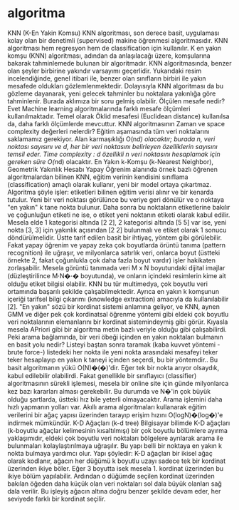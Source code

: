 # algoritma
KNN (K-En Yakin Komsu)
KNN algoritması, son derece basit, uygulaması kolay olan bir denetimli (supervised) makine öğrenmesi algoritmasıdır. KNN algoritması hem regresyon hem de classification için kullanılır.
K en yakın komşu (KNN) algoritması, adından da anlaşılacağı üzere, komşularına bakarak tahminlemede bulunan bir algoritmadır. KNN algoritmasında, benzer olan şeyler birbirine yakındır varsayımı geçerlidir.
Yukarıdaki resim incelendiğinde, genel itibari ile, benzer olan sınıfların birbiri ile yakın mesafede oldukları gözlemlenmektedir. Dolayısıyla KNN algoritması da bu gözleme dayanarak, yeni gelecek tahminler bu noktalara yakınlığa göre tahminlenir.
Burada aklımıza bir soru gelmiş olabilir. Ölçülen mesafe nedir? Evet Machine learning algoritmalarında farklı mesafe ölçümleri kullanılmaktadır. Temel olarak Öklid mesafesi (Euclidean distance) kullanılsa da, daha farklı ölçümlerde mevcuttur.
KNN algoritmasının Zaman ve space complexity değerleri nelerdir?
Eğitim aşamasında tüm veri noktalarını saklamamız gerekiyor.
Alan karmaşıklığı O(n*d) olacaktır; burada n, veri noktası sayısını ve d, her bir veri noktasını belirleyen özelliklerin sayısını temsil eder.
Time complexity : d özellikli n veri noktasını hesaplamak için gereken süre O(n*d) olacaktır.
En Yakın k-Komşu (k-Nearest Neighbor), Geometrik Yakınlık Hesabı
Yapay Öğrenim alanında örnek bazlı öğrenen algoritmalardan bilinen KNN, eğitim verinin kendisini sınıflama (classification) amaçlı olarak kullanır, yeni bir model ortaya çıkartmaz. Algoritma şöyle işler: etiketleri bilinen eğitim verisi alınır ve bir kenarda tutulur. Yeni bir veri noktası görülünce bu veriye geri dönülür ve o noktaya "en yakın" k tane nokta bulunur. Daha sonra bu noktaların etiketlerine bakılır ve çoğunluğun etiketi ne ise, o etiket yeni noktanın etiketi olarak kabul edilir. Mesela elde 1 kategorisi altında [2 2], 2 kategorisi altında [5 5] var ise, yeni nokta [3, 3] için yakınlık açısından [2 2] bulunmalı ve etiket olarak 1 sonucu döndürülmelidir.
Üstte tarif edilen basit bir ihtiyaç, yöntem gibi görülebilir. Fakat yapay öğrenim ve yapay zeka çok boyutlarda örüntü tanıma (pattern recognition) ile uğraşır, ve milyonlarca satırlık veri, onlarca boyut (üstteki örnekte 2, fakat çoğunlukla çok daha fazla boyut vardır) işler hakikaten zorlaşabilir. Mesela görüntü tanımada veri M x N boyutundaki dijital imajlar (düzleştirilince M⋅N�⋅� boyutunda), ve onların içindeki resimlerin kime ait olduğu etiket bilgisi olabilir. KNN bu tür multimedya, çok boyutlu veri ortamında başarılı şekilde çalışabilmektedir. Ayrıca en yakın k komşunun içeriği tarifsel bilgi çıkarımı (knowledge extraction) amacıyla da kullanılabilir [2].
"En yakın" sözü bir kordinat sistemi anlamına geliyor, ve KNN, aynen GMM ve diğer pek çok kordinatsal öğrenme yöntemi gibi eldeki çok boyutlu veri noktalarının elemanlarını bir kordinat sistemindeymiş gibi görür. Kıyasla mesela APriori gibi bir algoritma metin bazlı veriyle olduğu gibi çalışabilirdi.
Peki arama bağlamında, bir veri öbeği içinden en yakın noktaları bulmanın en basit yolu nedir? Listeyi baştan sonra taramak (kaba kuvvet yöntemi -brute force-) listedeki her nokta ile yeni nokta arasındaki mesafeyi teker teker hesaplayıp en yakın k taneyi içinden seçerdi, bu bir yöntemdir.. Bu basit algoritmanın yükü O(N)�(�)'dir. Eğer tek bir nokta arıyor olsaydık, kabul edilebilir olabilirdi. Fakat genellikle bir sınıflayıcı (classifier) algoritmasının sürekli işlemesi, mesela bir online site için günde milyonlarca kez bazı kararları alması gerekebilir. Bu durumda ve N�'in çok büyük olduğu şartlarda, üstteki hız bile yeterli olmayacaktır.
Arama işlemini daha hızlı yapmanın yolları var. Akıllı arama algoritmaları kullanarak eğitim verilerini bir ağaç yapısı üzerinden tarayıp erişim hızını O(logN)�(log⁡�)'e indirmek mümkündür.
K-D Ağaçları (k-d tree)
Bilgisayar bilimde K-D ağaçları (k-boyutlu ağaçlar kelimesinin kısaltılmışı) bir çok boyutlu bölümlere ayırma yaklaşımıdır, eldeki çok boyutlu veri noktaları bölgelere ayrılarak arama ile bulunmaları kolaylaştırılmaya uğraşılır. Bu yapı belli bir noktaya en yakın k nokta bulmaya yardımcı olur.
Yapı şöyledir: K-D ağaçları bir ikisel ağaç olarak kodlanır, ağacın her düğümü k boyutlu uzayı sadece tek bir kordinat üzerinden ikiye böler. Eğer 3 boyutta isek mesela 1. kordinat üzerinden bu ikiye bölüm yapılabilir. Ardından o düğümde seçilen kordinat üzerinden bakılan öğeden daha küçük olan veri noktaları sol dala büyük olanları sağ dala verilir. Bu işleyiş ağacın altına doğru benzer şekilde devam eder, her seviyede farklı bir kordinat seçilir.
